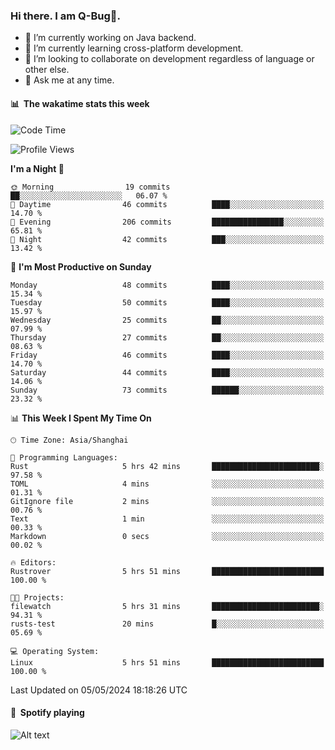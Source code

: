 ### Hi there. I am Q-Bug🐞.

- 🔭 I’m currently working on Java backend.
- 🌱 I’m currently learning cross-platform development.
- 👯 I’m looking to collaborate on development regardless of language or other else.
- 💬 Ask me at any time.

#### 📊 &nbsp;**The wakatime stats this week**  
<!--START_SECTION:waka-->
![Code Time](http://img.shields.io/badge/Code%20Time-141%20hrs%2056%20mins-blue)

![Profile Views](http://img.shields.io/badge/Profile%20Views-3-blue)

**I'm a Night 🦉** 

```text
🌞 Morning                19 commits          ██░░░░░░░░░░░░░░░░░░░░░░░   06.07 % 
🌆 Daytime                46 commits          ████░░░░░░░░░░░░░░░░░░░░░   14.70 % 
🌃 Evening                206 commits         ████████████████░░░░░░░░░   65.81 % 
🌙 Night                  42 commits          ███░░░░░░░░░░░░░░░░░░░░░░   13.42 % 
```
📅 **I'm Most Productive on Sunday** 

```text
Monday                   48 commits          ████░░░░░░░░░░░░░░░░░░░░░   15.34 % 
Tuesday                  50 commits          ████░░░░░░░░░░░░░░░░░░░░░   15.97 % 
Wednesday                25 commits          ██░░░░░░░░░░░░░░░░░░░░░░░   07.99 % 
Thursday                 27 commits          ██░░░░░░░░░░░░░░░░░░░░░░░   08.63 % 
Friday                   46 commits          ████░░░░░░░░░░░░░░░░░░░░░   14.70 % 
Saturday                 44 commits          ████░░░░░░░░░░░░░░░░░░░░░   14.06 % 
Sunday                   73 commits          ██████░░░░░░░░░░░░░░░░░░░   23.32 % 
```


📊 **This Week I Spent My Time On** 

```text
🕑︎ Time Zone: Asia/Shanghai

💬 Programming Languages: 
Rust                     5 hrs 42 mins       ████████████████████████░   97.58 % 
TOML                     4 mins              ░░░░░░░░░░░░░░░░░░░░░░░░░   01.31 % 
GitIgnore file           2 mins              ░░░░░░░░░░░░░░░░░░░░░░░░░   00.76 % 
Text                     1 min               ░░░░░░░░░░░░░░░░░░░░░░░░░   00.33 % 
Markdown                 0 secs              ░░░░░░░░░░░░░░░░░░░░░░░░░   00.02 % 

🔥 Editors: 
Rustrover                5 hrs 51 mins       █████████████████████████   100.00 % 

🐱‍💻 Projects: 
filewatch                5 hrs 31 mins       ████████████████████████░   94.31 % 
rusts-test               20 mins             █░░░░░░░░░░░░░░░░░░░░░░░░   05.69 % 

💻 Operating System: 
Linux                    5 hrs 51 mins       █████████████████████████   100.00 % 
```


 Last Updated on 05/05/2024 18:18:26 UTC
<!--END_SECTION:waka-->

#### 🎵 &nbsp;**Spotify playing**  
![Alt text](https://spotify-recently-played-readme.vercel.app/api?user=e5y1o4x7kdt9kf2blu4wvmb4s&unique={true|1|on|yes})
